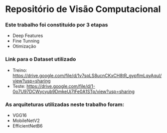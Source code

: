 # Repositório de Visão Computacional

### Este trabalho foi constituído por 3 etapas
* Deep Features
* Fine Tunning
* Otimização

### Link para o Dataset utilizado
* Treino: https://drive.google.com/file/d/1v7spLS8ucnCKxCH8tR_gypfImLqyAqul/view?usp=sharing
* Teste: https://drive.google.com/file/d/1-0o7U97DCWycyub9DmkeUj7lFe0A1STp/view?usp=sharing

### As arquiteturas utilizadas neste trabalho foram:
* VGG16
* MobileNetV2
* EfficientNetB6
